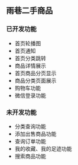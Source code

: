 ## 雨巷二手商品

### 已开发功能

* 首页轮播图
* 首页通知
* 首页分类跳转
* 商品详情展示
* 首页商品分页显示
* 商品分类页面展示
* 购物车功能
* 微信登录功能

### 未开发功能

* 分类查询功能
* 添加出售商品功能
* 查询订单功能
* 我的收藏、我的足迹功能
* 搜索商品功能